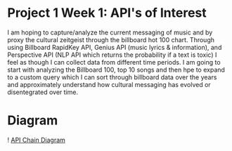 # Project 1 Week 1: API's of Interest

I am hoping to capture/analyze the current messaging of music and by proxy the cultural zeitgeist through the billboard hot 100 chart. Through using Billboard RapidKey API, Genius API (music lyrics & information), and Perspective API (NLP API which returns the probability if a text is toxic) I feel as though I can collect data from different time periods. I am going to start with analyzing the Billboard 100, top 10 songs and then hpe to expand to a custom query which I can sort through billboard data over the years and approximately understand how cultural messaging has evolved or disentegrated over time. 

# Diagram 
! [API Chain Diagram](https://github.com/hanaazab/CreativeTech-04/blob/main/API%20Chain.png)
